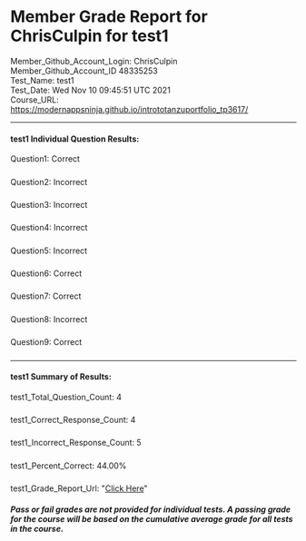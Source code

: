 # Member Grade Report for ChrisCulpin for test1  
   
Member_Github_Account_Login: ChrisCulpin  
Member_Github_Account_ID 48335253  
Test_Name: test1  
Test_Date: Wed Nov 10 09:45:51 UTC 2021  
Course_URL: https://modernappsninja.github.io/intrototanzuportfolio_tp3617/  
   
---  
#### test1 Individual Question Results:  
Question1: Correct  
#####  
Question2: Incorrect  
#####  
Question3: Incorrect  
#####  
Question4: Incorrect  
#####  
Question5: Incorrect  
#####  
Question6: Correct  
#####  
Question7: Correct  
#####  
Question8: Incorrect  
#####  
Question9: Correct  
#####  
---  
#### test1 Summary of Results:  
test1_Total_Question_Count: 4  
#####  
test1_Correct_Response_Count: 4  
#####  
test1_Incorrect_Response_Count: 5  
#####  
test1_Percent_Correct: 44.00%  
#####  
test1_Grade_Report_Url: "[Click Here](https://github.com/modernappsninjas/ChrisCulpin/blob/main/static/userdata/courses/intrototanzuportfolio_tp3617/grade_report.pr52.test1.md)"
##### Pass or fail grades are not provided for individual tests. A passing grade for the course will be based on the cumulative average grade for all tests in the course.  
